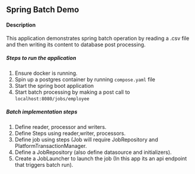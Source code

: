 ## Spring Batch Demo

#### Description

This application demonstrates spring batch operation by reading a .csv file and then writing its content to database post processing.

##### Steps to run the application

1. Ensure docker is running.
2. Spin up a postgres container by running `compose.yaml` file
3. Start the spring boot application
4. Start batch processing by making a post call to `localhost:8080/jobs/employee` 

##### Batch implementation steps 
1. Define reader, processor and writers.
2. Define Steps using reader,writer, processors.
3. Define job using steps (Job will require JobRepository and PlatformTransactionManager.
4. Define a JobRepository (also define datasource and initializers).
5. Create a JobLauncher to launch the job (In this app its an api endpoint that triggers batch run).